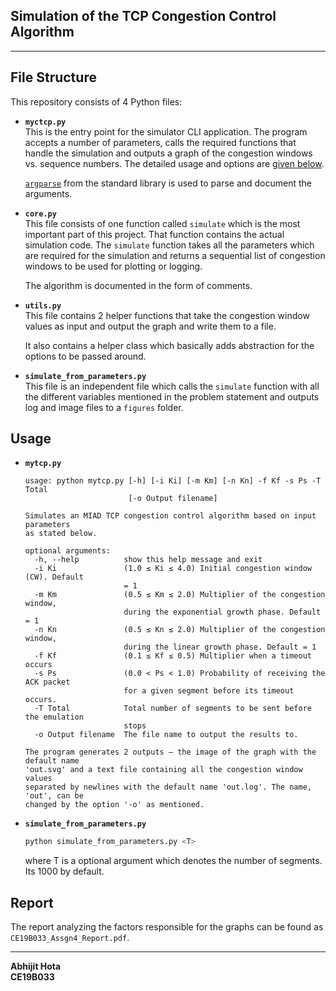 ## Simulation of the TCP Congestion Control Algorithm

----

## File Structure
This repository consists of 4 Python files:

- **`myctcp.py`**  
    This is the entry point for the simulator CLI application. The program accepts a number of parameters, calls the required functions that handle the simulation and outputs a graph of the congestion windows vs. sequence numbers. The detailed usage and options are [given below](#usage).

    [`argparse`](https://docs.python.org/3/library/argparse.html) from the standard library is used to parse and document the arguments. 
- **`core.py`**  
  This file consists of one function called `simulate` which is the most important part of this project. That function contains the actual simulation code. The `simulate` function takes all the parameters which are required for the simulation and returns a sequential list of congestion windows to be used for plotting or logging.
  
  The algorithm is documented in the form of comments.
- **`utils.py`**   
  This file contains 2 helper functions that take the congestion window values as input and output the graph and write them to a file.

  It also contains a helper class which basically adds abstraction for the options to be passed around.
- **`simulate_from_parameters.py`**  
  This file is an independent file which calls the `simulate` function with all the different variables mentioned in the problem statement and outputs log and image files to a `figures` folder.

## Usage

- **`mytcp.py`**

    ```
    usage: python mytcp.py [-h] [-i Ki] [-m Km] [-n Kn] -f Kf -s Ps -T Total
                           [-o Output filename]

    Simulates an MIAD TCP congestion control algorithm based on input parameters
    as stated below.

    optional arguments:
      -h, --help          show this help message and exit
      -i Ki               (1.0 ≤ Ki ≤ 4.0) Initial congestion window (CW). Default
                          = 1
      -m Km               (0.5 ≤ Km ≤ 2.0) Multiplier of the congestion window,
                          during the exponential growth phase. Default = 1
      -n Kn               (0.5 ≤ Kn ≤ 2.0) Multiplier of the congestion window,
                          during the linear growth phase. Default = 1
      -f Kf               (0.1 ≤ Kf ≤ 0.5) Multiplier when a timeout occurs
      -s Ps               (0.0 < Ps < 1.0) Probability of receiving the ACK packet
                          for a given segment before its timeout occurs.
      -T Total            Total number of segments to be sent before the emulation
                          stops
      -o Output filename  The file name to output the results to.

    The program generates 2 outputs — the image of the graph with the default name
    'out.svg' and a text file containing all the congestion window values
    separated by newlines with the default name 'out.log'. The name, 'out', can be
    changed by the option '-o' as mentioned.
    ```
- **`simulate_from_parameters.py`**
  ```sh
  python simulate_from_parameters.py <T>
  ```
  where T is a optional argument which denotes the number of segments. Its 1000 by default.

## Report 

The report analyzing the factors responsible for the graphs can be found as `CE19B033_Assgn4_Report.pdf`.

---- 

**Abhijit Hota**  
**CE19B033**
